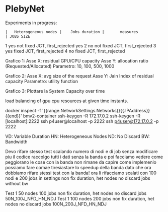 # PlebyNet


Experiments in progress:

    |   Heterogeneous nodes |    Jobs duration |       measures             | JOBS SIZE
1           yes                   not fixed        JCT, first_rejected          yes
2           no                    not fixed        JCT, first_rejected
3           yes                    fixed           JCT, first_rejected
4           no                     fixed           JCT, first_rejected


Grafico 1: 
Asse X: residual GPU/CPU capacity 
Asse Y: allocation ratio (Requested/Allocated)
Parametro: 10, 100, 500, 1000

Grafico 2: 
Asse X: avg size of the request 
Asse Y: Jain Index of residual capacity
Parametro: utility function


Grafico 3: Plottare la System Capacity over time



load balancing of gpu cpu resources at given time instants.

docker inspect -f '{{range.NetworkSettings.Networks}}{{.IPAddress}}{{end}}' bmv2-container
ssh-keygen -R 172.17.0.2
ssh-keygen -R [localhost]:2222
ssh p4user@localhost -p 2222
ssh p4user@172.17.0.2 -p 2222


VD: Variable Duration
HN: Heterogeneous Nodes
ND: No Discard
BW: Bandwidth



Devo rifare stesso test scalando numero di nodi e di job senza modificare piu il codice
raccolgo tutti i dati senza la banda e poi facciamo vedere come peggiorano le cose con la banda
non rimane da capire come implemenlo possiamo fare comae tiresiastare lo speedup della banda dato che 
ora dobbiamo rifare stessi test con la banda!
ora li rifacciamo scalati con 100 nodi e 200 jobs in settings non fix duration, het nodes  no discard jobs without bw


Test 1 50 nodes 100 jobs non fix duration, het nodes  no discard jobs 
50N_100J_NFD_HN_NDJ
Test 1 100 nodes 200 jobs non fix duration, het nodes  no discard jobs 
100N_200J_NFD_HN_NDJ

